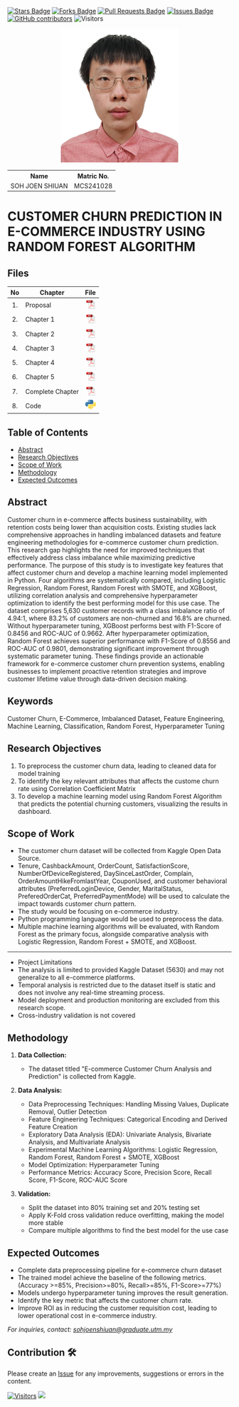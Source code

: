 <a href="https://github.com/drshahizan/research-design/stargazers"><img src="https://img.shields.io/github/stars/drshahizan/research-design" alt="Stars Badge"/></a>
<a href="https://github.com/drshahizan/research-design/network/members"><img src="https://img.shields.io/github/forks/drshahizan/research-design" alt="Forks Badge"/></a>
<a href="https://github.com/drshahizan/research-design/pulls"><img src="https://img.shields.io/github/issues-pr/drshahizan/research-design" alt="Pull Requests Badge"/></a>
<a href="https://github.com/drshahizan/research-design"><img src="https://img.shields.io/github/issues/drshahizan/research-design" alt="Issues Badge"/></a>
<a href="https://github.com/drshahizan/research-design/graphs/contributors"><img alt="GitHub contributors" src="https://img.shields.io/github/contributors/drshahizan/research-design?color=2b9348"></a>
![Visitors](https://api.visitorbadge.io/api/visitors?path=https%3A%2F%2Fgithub.com%2Fdrshahizan%2BDM&labelColor=%23d9e3f0&countColor=%23697689&style=flat)

<p align="center">
  <img height="300px" src="img/person_icon.png" alt="Profile Image">
</p>

<table align="center">
  <tr>
    <th>Name</th>
    <th>Matric No.</th>
  </tr>
  <tr>
    <td>SOH JOEN SHIUAN</td>
    <td>MCS241028</td>
  </tr>
</table>

# CUSTOMER CHURN PREDICTION IN E-COMMERCE INDUSTRY USING RANDOM FOREST ALGORITHM

## Files

| No  | Chapter     |                                                 File |
| :-: | ---------- | :---------------------------------------------------------------------------------------------------: |
|  1.  | Proposal | <a href="proposal/"><img src="img/pdf.svg" width="24px" height="24px"></a> |
|  2.  | Chapter 1 | <a href="c1/"><img src="img/pdf.svg" width="24px" height="24px"></a> |
|  3.  | Chapter 2 | <a href="c2/"><img src="img/pdf.svg" width="24px" height="24px"></a> |
|  4.  | Chapter 3 | <a href="c3/"><img src="img/pdf.svg" width="24px" height="24px"></a> |
|  5.  | Chapter 4 | <a href="c4/"><img src="img/pdf.svg" width="24px" height="24px"></a> |
|  6.  | Chapter 5 | <a href="c5/"><img src="img/pdf.svg" width="24px" height="24px"></a> |
|  7.  | Complete Chapter | <a href="Full Chapter/"><img src="img/pdf.svg" width="24px" height="24px"></a> |
|  8.  | Code | <a href="code"><img src="img/python_icon.png" width="24px" height="24px"></a> |


## Table of Contents
- [Abstract](#abstract)
- [Research Objectives](#research-objectives)
- [Scope of Work](#scope-of-work)
- [Methodology](#methodology)
- [Expected Outcomes](#expected-outcomes)

## Abstract

Customer churn in e-commerce affects business sustainability, with retention costs being lower than acquisition costs. Existing studies lack comprehensive approaches in handling imbalanced datasets and feature engineering methodologies for e-commerce customer churn prediction. This research gap highlights the need for improved techniques that effectively address class imbalance while maximizing predictive performance. The purpose of this study is to investigate key features that affect customer churn and develop a machine learning model implemented in Python. Four algorithms are systematically compared, including Logistic Regression, Random Forest, Random Forest with SMOTE, and XGBoost, utilizing correlation analysis and comprehensive hyperparameter optimization to identify the best performing model for this use case. The dataset comprises 5,630 customer records with a class imbalance ratio of 4.94:1, where 83.2% of customers are non-churned and 16.8% are churned. Without hyperparameter tuning, XGBoost performs best with F1-Score of 0.8456 and ROC-AUC of 0.9662. After hyperparameter optimization, Random Forest achieves superior performance with F1-Score of 0.8556 and ROC-AUC of 0.9801, demonstrating significant improvement through systematic parameter tuning. These findings provide an actionable framework for e-commerce customer churn prevention systems, enabling businesses to implement proactive retention strategies and improve customer lifetime value through data-driven decision making.

## Keywords

Customer Churn, E-Commerce, Imbalanced Dataset, Feature Engineering, Machine Learning, Classification, Random Forest, Hyperparameter Tuning

## Research Objectives

1. To preprocess the customer churn data, leading to cleaned data for model training
2. To identify the key relevant attributes that affects the custome churn rate using Correlation Coefficient Matrix
3. To develop a machine learning model using Random Forest Algorithm that predicts the potential churning customers, visualizing the results in dashboard.

## Scope of Work
- The customer churn dataset will be collected from Kaggle Open Data Source.
- Tenure, CashbackAmount, OrderCount, SatisfactionScore, NumberOfDeviceRegistered, DaySinceLastOrder, Complain, OrderAmountHikeFromlastYear, CouponUsed, and customer behavioral attributes (PreferredLoginDevice, Gender, MaritalStatus, PreferedOrderCat, PreferredPaymentMode) will be used to calculate the impact towards customer churn pattern.
- The study would be focusing on e-commerce industry.
- Python programming language would be used to preprocess the data.
- Multiple machine learning algorithms will be evaluated, with Random Forest as the primary focus, alongside comparative analysis with Logistic Regression, Random Forest + SMOTE, and XGBoost.
- --------------------------------------------------------
- Project Limitations
- The analysis is limited to provided Kaggle Dataset (5630) and may not generalize to all e-commerce platforms.
- Temporal analysis is restricted due to the dataset itself is static and does not involve any real-time streaming process.
- Model deployment and production monitoring are excluded from this research scope.
- Cross-industry validation is not covered 

## Methodology

1. **Data Collection:**
   - The dataset titled "E-commerce Customer Churn Analysis and Prediction" is collected from Kaggle.

2. **Data Analysis:**
   - Data Preprocessing Techniques: Handling Missing Values, Duplicate Removal, Outlier Detection
   - Feature Engineering Techniques: Categorical Encoding and Derived Feature Creation
   - Exploratory Data Analysis (EDA): Univariate Analysis, Bivariate Analysis, and Multivariate Analysis
   - Experimental Machine Learning Algorithms: Logistic Regression, Random Forest, Random Forest + SMOTE, XGBoost
   - Model Optimization: Hyperparameter Tuning
   - Performance Metrics: Accuracy Score, Precision Score, Recall Score, F1-Score, ROC-AUC Score
  
3. **Validation:**
   - Split the dataset into 80% training set and 20% testing set
   - Apply K-Fold cross validation reduce overfitting, making the model more stable
   - Compare multiple algorithms to find the best model for the use case

## Expected Outcomes
- Complete data preprocessing pipeline for e-commerce churn dataset
- The trained model achieve the baseline of the following metrics. (Accuracy >=85%, Precision>=80%, Recall>=85%, F1-Score>=77%)
- Models undergo hyperparameter tuning improves the result generation.
- Identify the key metric that affects the customer churn rate.
- Improve ROI as in reducing the customer requisition cost, leading to lower operational cost in e-commerce industry.

*For inquiries, contact: sohjoenshiuan@graduate.utm.my*

 




## Contribution 🛠️
Please create an [Issue](https://github.com/drshahizan/research-design/issues) for any improvements, suggestions or errors in the content.

[![Visitors](https://api.visitorbadge.io/api/visitors?path=https%3A%2F%2Fgithub.com%2Fdrshahizan&labelColor=%23697689&countColor=%23555555&style=plastic)](https://visitorbadge.io/status?path=https%3A%2F%2Fgithub.com%2Fdrshahizan)
![](https://hit.yhype.me/github/profile?user_id=81284918)


